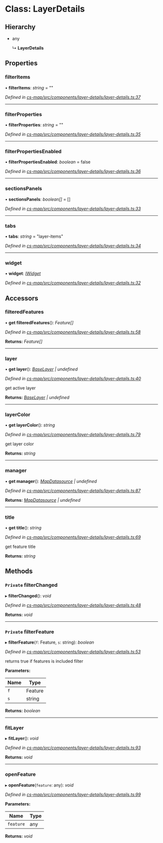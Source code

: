 # Class: LayerDetails

## Hierarchy

* any

  ↳ **LayerDetails**

## Properties

###  filterItems

• **filterItems**: *string* = ""

*Defined in [cs-map/src/components/layer-details/layer-details.ts:37](https://github.com/RichardHovenkamp/csnext/blob/6deb7f51/packages/cs-map/src/components/layer-details/layer-details.ts#L37)*

___

###  filterProperties

• **filterProperties**: *string* = ""

*Defined in [cs-map/src/components/layer-details/layer-details.ts:35](https://github.com/RichardHovenkamp/csnext/blob/6deb7f51/packages/cs-map/src/components/layer-details/layer-details.ts#L35)*

___

###  filterPropertiesEnabled

• **filterPropertiesEnabled**: *boolean* = false

*Defined in [cs-map/src/components/layer-details/layer-details.ts:36](https://github.com/RichardHovenkamp/csnext/blob/6deb7f51/packages/cs-map/src/components/layer-details/layer-details.ts#L36)*

___

###  sectionsPanels

• **sectionsPanels**: *boolean[]* =  []

*Defined in [cs-map/src/components/layer-details/layer-details.ts:33](https://github.com/RichardHovenkamp/csnext/blob/6deb7f51/packages/cs-map/src/components/layer-details/layer-details.ts#L33)*

___

###  tabs

• **tabs**: *string* = "layer-items"

*Defined in [cs-map/src/components/layer-details/layer-details.ts:34](https://github.com/RichardHovenkamp/csnext/blob/6deb7f51/packages/cs-map/src/components/layer-details/layer-details.ts#L34)*

___

###  widget

• **widget**: *[IWidget](../interfaces/_cs_core_src_widget_widget_.iwidget.md)*

*Defined in [cs-map/src/components/layer-details/layer-details.ts:32](https://github.com/RichardHovenkamp/csnext/blob/6deb7f51/packages/cs-map/src/components/layer-details/layer-details.ts#L32)*

## Accessors

###  filteredFeatures

• **get filteredFeatures**(): *Feature[]*

*Defined in [cs-map/src/components/layer-details/layer-details.ts:58](https://github.com/RichardHovenkamp/csnext/blob/6deb7f51/packages/cs-map/src/components/layer-details/layer-details.ts#L58)*

**Returns:** *Feature[]*

___

###  layer

• **get layer**(): *[BaseLayer](_cs_map_src_layers_base_layer_.baselayer.md) | undefined*

*Defined in [cs-map/src/components/layer-details/layer-details.ts:40](https://github.com/RichardHovenkamp/csnext/blob/6deb7f51/packages/cs-map/src/components/layer-details/layer-details.ts#L40)*

get active layer

**Returns:** *[BaseLayer](_cs_map_src_layers_base_layer_.baselayer.md) | undefined*

___

###  layerColor

• **get layerColor**(): *string*

*Defined in [cs-map/src/components/layer-details/layer-details.ts:79](https://github.com/RichardHovenkamp/csnext/blob/6deb7f51/packages/cs-map/src/components/layer-details/layer-details.ts#L79)*

get layer color

**Returns:** *string*

___

###  manager

• **get manager**(): *[MapDatasource](_cs_map_src_datasources_map_datasource_.mapdatasource.md) | undefined*

*Defined in [cs-map/src/components/layer-details/layer-details.ts:87](https://github.com/RichardHovenkamp/csnext/blob/6deb7f51/packages/cs-map/src/components/layer-details/layer-details.ts#L87)*

**Returns:** *[MapDatasource](_cs_map_src_datasources_map_datasource_.mapdatasource.md) | undefined*

___

###  title

• **get title**(): *string*

*Defined in [cs-map/src/components/layer-details/layer-details.ts:69](https://github.com/RichardHovenkamp/csnext/blob/6deb7f51/packages/cs-map/src/components/layer-details/layer-details.ts#L69)*

get feature title

**Returns:** *string*

## Methods

### `Private` filterChanged

▸ **filterChanged**(): *void*

*Defined in [cs-map/src/components/layer-details/layer-details.ts:48](https://github.com/RichardHovenkamp/csnext/blob/6deb7f51/packages/cs-map/src/components/layer-details/layer-details.ts#L48)*

**Returns:** *void*

___

### `Private` filterFeature

▸ **filterFeature**(`f`: Feature, `s`: string): *boolean*

*Defined in [cs-map/src/components/layer-details/layer-details.ts:53](https://github.com/RichardHovenkamp/csnext/blob/6deb7f51/packages/cs-map/src/components/layer-details/layer-details.ts#L53)*

returns true if features is included filter

**Parameters:**

Name | Type |
------ | ------ |
`f` | Feature |
`s` | string |

**Returns:** *boolean*

___

###  fitLayer

▸ **fitLayer**(): *void*

*Defined in [cs-map/src/components/layer-details/layer-details.ts:93](https://github.com/RichardHovenkamp/csnext/blob/6deb7f51/packages/cs-map/src/components/layer-details/layer-details.ts#L93)*

**Returns:** *void*

___

###  openFeature

▸ **openFeature**(`feature`: any): *void*

*Defined in [cs-map/src/components/layer-details/layer-details.ts:99](https://github.com/RichardHovenkamp/csnext/blob/6deb7f51/packages/cs-map/src/components/layer-details/layer-details.ts#L99)*

**Parameters:**

Name | Type |
------ | ------ |
`feature` | any |

**Returns:** *void*
